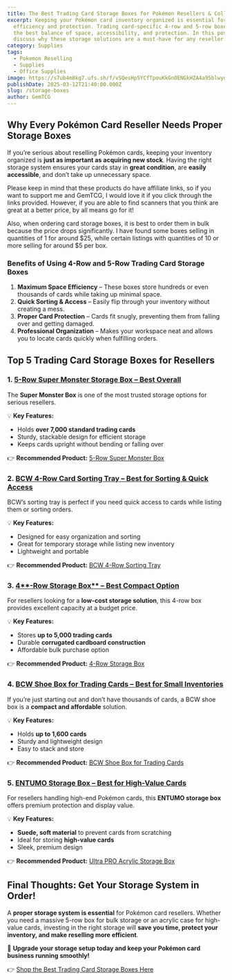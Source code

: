 ```yaml
---
title: The Best Trading Card Storage Boxes for Pokémon Resellers & Collectors
excerpt: Keeping your Pokémon card inventory organized is essential for
  efficiency and protection. Trading card-specific 4-row and 5-row boxes provide
  the best balance of space, accessibility, and protection. In this post, we’ll
  discuss why these storage solutions are a must-have for any reseller.
category: Supplies
tags:
  - Pokemon Reselling
  - Supplies
  - Office Supplies
image: https://s7ub4m8kg7.ufs.sh/f/vSQesHp5YCfTpouKkGnOENGkHZA4a95blwydWseKxJfQgV63
publishDate: 2025-03-12T21:40:00.000Z
slug: /storage-boxes
author: GemTCG
---
```

## Why Every Pokémon Card Reseller Needs Proper Storage Boxes

If you’re serious about reselling Pokémon cards, keeping your inventory organized is **just as important as acquiring new stock**. Having the right storage system ensures your cards stay in **great condition**, are **easily accessible**, and don’t take up unnecessary space.

Please keep in mind that these products do have affiliate links, so if you want to support me and GemTCG, I would love it if you click through the links provided. However, if you are able to find scanners that you think are great at a better price, by all means go for it!

Also, when ordering card storage boxes, it is best to order them in bulk because the price drops significantly. I have found some boxes selling in quantities of 1 for around $25, while certain listings with quantities of 10 or more selling for around $5 per box.

### **Benefits of Using 4-Row and 5-Row Trading Card Storage Boxes**

1. **Maximum Space Efficiency** – These boxes store hundreds or even thousands of cards while taking up minimal space.
2. **Quick Sorting & Access** – Easily flip through your inventory without creating a mess.
3. **Proper Card Protection** – Cards fit snugly, preventing them from falling over and getting damaged.
4. **Professional Organization** – Makes your workspace neat and allows you to locate cards quickly when fulfilling orders.

## **Top 5 Trading Card Storage Boxes for Resellers**

### 1. [**5-Row Super Monster Storage Box** – Best Overall](https://ebay.us/p1Nzml)

The **Super Monster Box** is one of the most trusted storage options for serious resellers.

💡 **Key Features:**

* Holds **over 7,000 standard trading cards**
* Sturdy, stackable design for efficient storage
* Keeps cards upright without bending or falling over

👉 **Recommended Product:** [5-Row Super Monster Box](https://ebay.us/p1Nzml)

### 2. [BCW **4-Row Card Sorting Tray** – Best for Sorting & Quick Access](https://amzn.to/43H9U0U)

BCW’s sorting tray is perfect if you need quick access to cards while listing them or sorting orders.

💡 **Key Features:**

* Designed for easy organization and sorting
* Great for temporary storage while listing new inventory
* Lightweight and portable

👉 **Recommended Product:** [BCW 4-Row Sorting Tray](https://amzn.to/43H9U0U)

### 3. [4**\-Row Storage Box** – Best Compact Option](https://ebay.us/UBUdJB)

For resellers looking for a **low-cost storage solution**, this 4-row box provides excellent capacity at a budget price.

💡 **Key Features:**

* Stores **up to 5,000 trading cards**
* Durable **corrugated cardboard construction**
* Affordable bulk purchase option

👉 **Recommended Product:** [4-Row Storage Box](https://ebay.us/UBUdJB)

### 4. [**BCW Shoe Box for Trading Cards** – Best for Small Inventories](https://amzn.to/3Dpksr2)

If you’re just starting out and don’t have thousands of cards, a BCW shoe box is a **compact and affordable** solution.

💡 **Key Features:**

* Holds **up to 1,600 cards**
* Sturdy and lightweight design
* Easy to stack and store

👉 **Recommended Product:** [BCW Shoe Box for Trading Cards](https://amzn.to/3Dpksr2)

### 5. [ENTUMO **Storage Box** – Best for High-Value Cards](https://amzn.to/3FqVnwh)

For resellers handling high-end Pokémon cards, this **ENTUMO storage box** offers premium protection and display value.

💡 **Key Features:**

* **Suede, soft material** to prevent cards from scratching 
* Ideal for storing **high-value cards**
* Sleek, premium design

👉 **Recommended Product:** [Ultra PRO Acrylic Storage Box](https://amzn.to/3FqVnwh)

## **Final Thoughts: Get Your Storage System in Order!**

A **proper storage system is essential** for Pokémon card resellers. Whether you need a massive 5-row box for bulk storage or an acrylic case for high-value cards, investing in the right storage will **save you time, protect your inventory, and make reselling more efficient**.

🚀 **Upgrade your storage setup today and keep your Pokémon card business running smoothly!**

👉 [Shop the Best Trading Card Storage Boxes Here](https://ebay.us/p1Nzml)